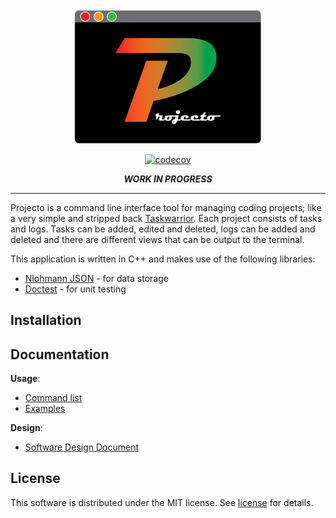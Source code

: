 <div align=center>

<img src="assets/projectoLogo.png" alt="logo" width="300">

<br>

[![codecov](https://codecov.io/github/zeshan-ops/projecto/branch/main/graph/badge.svg?token=7LSFDVM1F6)](https://codecov.io/github/zeshan-ops/project-management-cli-tool)

***WORK IN PROGRESS***

</div>


---

Projecto is a command line interface tool for managing coding projects; like a very simple and stripped back [Taskwarrior](https://github.com/GothenburgBitFactory/taskwarrior). Each project consists of tasks and logs. Tasks can be added, edited and deleted, logs can be added and deleted and there are different views that can be output to the terminal.

This application is written in C++ and makes use of the following libraries:
- [Nlohmann JSON](https://github.com/nlohmann/json) - for data storage
- [Doctest](https://github.com/doctest/doctest) - for unit testing

## Installation

## Documentation
**Usage**:
- [Command list](docs/usage/projectoCommandList.md)
- [Examples](docs/usage/examples.md)

**Design**:
- [Software Design Document](docs/design/softwareDesignDocument.md)

## License
This software is distributed under the MIT license. See [license](LICENSE) for details.






